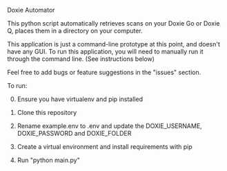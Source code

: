 Doxie Automator

This python script automatically retrieves scans on your Doxie Go or Doxie Q, places them in a directory on your computer.

This application is just a command-line prototype at this point, and doesn't have any GUI. To run this application, you will need to manually run it through the command line. (See instructions below)

Feel free to add bugs or feature suggestions in the "issues" section.

To run:

0) Ensure you have virtualenv and pip installed

1) Clone this repository

3) Rename example.env to .env and update the DOXIE_USERNAME, DOXIE_PASSWORD and DOXIE_FOLDER

4) Create a virtual environment and install requirements with pip

5) Run "python main.py" 
